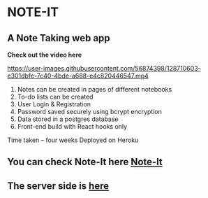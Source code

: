 # **NOTE-IT**
## A Note Taking web app

**Check out the video here**

https://user-images.githubusercontent.com/56874398/128710603-e301dbfe-7c40-4bde-a688-e4c820446547.mp4


1. Notes can be created in pages of different notebooks
2. To-do lists can be created  
3. User Login & Registration
4. Password saved securely using bcrypt encryption
5. Data stored in a postgres database
6. Front-end build with React hooks only

Time taken – four weeks
Deployed on Heroku

## You can check **Note-It** here [Note-It](https://note-it-adt.herokuapp.com/)
## The server side is [here](https://github.com/aaditiDiksha/note-in-api)
